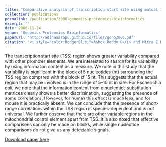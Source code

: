 ```yaml
---
title: "Comparative analysis of transcription start site using mutual information"
collection: publications
permalink: /publication/2006-genomics-proteomics-bioinformatics
excerpt: ''
date: 2006-11-24
venue: 'Genomics Proteomics Bioinformatics'
paperurl: 'http://adinasarapu.github.io/files/geno2006.pdf'
citation: '<i style="color:DodgerBlue;">Ashok Reddy D</i> and Mitra C K. (2006). &quot;Comparative analysis of transcription start site using mutual information.&quot; <i>Geno. Prot. Bioinf.</i>. 4(3), 183-195.'
---
```

The transcription start site (TSS) region shows greater variability compared with other promoter elements. We are interested to search for its variability by using information content as a measure. We note in this study that the variability is significant in the block of 5 nucleotides (nt) surrounding the TSS region compared with the block of 15 nt. This suggests that the actual region that may be involved is in the range of 5–10 nt in size. For Escherichia coli, we note that the information content from dinucleotide substitution matrices clearly shows a better discrimination, suggesting the presence of some correlations. However, for human this effect is much less, and for mouse it is practically absent. We can conclude that the presence of short-range correlations within the TSS region is species-dependent and is not universal. We further observe that there are other variable regions in the mitochondrial control element apart from TSS. It is also noted that effective comparisons can only be made on blocks, while single nucleotide comparisons do not give us any detectable signals.

[Download paper here](http://adinasarapu.github.io/files/geno2006.pdf)
